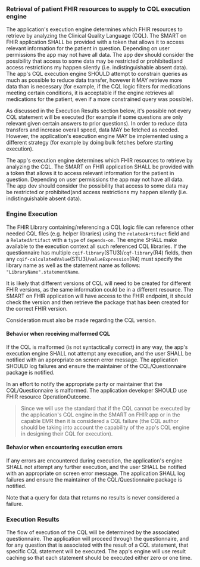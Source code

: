 ### Retrieval of patient FHIR resources to supply to CQL execution engine
The application's execution engine determines which FHIR resources to retrieve by analyzing the Clinical Quality Language (CQL). The SMART on FHIR application SHALL be provided with a token that allows it to access relevant information for the patient in question. Depending on user permissions the app may not have all data. The app dev should consider the possibility that access to some data may be restricted or prohibited(and access restrictions my happen silently (i.e. indistinguishable absent data). The app's CQL execution engine SHOULD attempt to constrain queries as much as possible to reduce data transfer, however it MAY retrieve more data than is necessary (for example, if the CQL logic filters for medications meeting certain conditions, it is acceptable if the engine retrieves all medications for the patient, even if a more constrained query was possible).

As discussed in the Execution Results section below, it's possible not every CQL statement will be executed (for example if some questions are only relevant given certain answers to prior questions). In order to reduce data transfers and increase overall speed, data MAY be fetched as needed. However, the application's execution engine MAY be implemented using a different strategy (for example by doing bulk fetches before starting execution).

The app's execution engine determines which FHIR resources to retrieve by analyzing the CQL. The SMART on FHIR application SHALL be provided with a token that allows it to access relevant information for the patient in question. Depending on user permissions the app may not have all data. The app dev should consider the possibility that access to some data may be restricted or prohibited(and access restrictions my happen silently (i.e. indistinguishable absent data).

### Engine Execution

The FHIR Library containing/referencing a CQL logic file can reference other needed CQL files (e.g. helper libraries) using the `relatedArtifact` field and a `RelatedArtifact` with a `type` of `depends-on`. The engine SHALL make available to the execution context all such referenced CQL libraries. If the questionnaire has multiple `cqif-library`(STU3)/`cqf-library`(R4) fields, then any `cqif-calculatedValue`(STU3)/`valueExpression`(R4) must specify the library name as well as the statement name as follows: `"LibraryName".statementName`.

It is likely that different versions of CQL will need to be created for different FHIR versions, as the same information could be in a different resource. The SMART on FHIR application will have access to the FHIR endpoint, it should check the version and then retrieve the package that has been created for the correct FHIR version.

Consideration must also be made regarding the CQL version.

#### Behavior when receiving malformed CQL
If the CQL is malformed (is not syntactically correct) in any way, the app's execution engine SHALL not attempt any execution, and the user SHALL be notified with an appropriate on screen error message. The application SHOULD log failures and ensure the maintainer of the CQL/Questionnaire package is notified. 

In an effort to notify the appropriate party or maintainer that  the CQL/Questionnaire is malformed. The application developer SHOULD use FHIR resource OperationOutcome.  

>Since we will use the standard that if the CQL cannot be executed by the application's CQL engine in the SMART on FHIR app or in the capable EMR then it is considered a CQL failure (the CQL author should be taking into account the capability of the app's CQL engine in designing their CQL for execution).

#### Behavior when encountering execution errors
If any errors are encountered during execution, the application's engine SHALL not attempt any further execution, and the user SHALL be notified with an appropriate on screen error message. The application SHALL log failures and ensure the maintainer of the CQL/Questionnaire package is notified. 

Note that a query for data that returns no results is never considered a failure.

### Execution Results

The flow of execution of the CQL will be determined by the associated questionnaire. The application will proceed through the questionnaire, and for any question that is associated with the result of a CQL statement, that specific CQL statement will be executed. The app's engine will use result caching so that each statement should be executed either zero or one time.